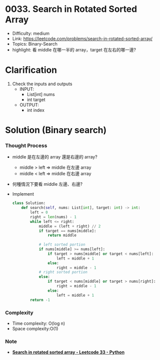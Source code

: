 # 0033. Search in Rotated Sorted Array

* Difficulty: medium
* Link: https://leetcode.com/problems/search-in-rotated-sorted-array/
* Topics: Binary-Search
* highlight: 看 middle 在哪一半的 array，target 在左右的哪一邊?

# Clarification

1. Check the inputs and outputs
    - INPUT:
        - List[int] nums
        - int target
    - OUTPUT:
        - int index

# Solution (Binary search)

### Thought Process

- middle 是在左邊的 array 還是右邊的 array?
    - middle > left ⇒ middle 在左邊 array
    - middle < left ⇒ middle 在右邊 array
- 何種情況下要看 middle 左邊、右邊?
- Implement
    
    ```python
    class Solution:
        def search(self, nums: List[int], target: int) -> int:
            left = 0
            right = len(nums) - 1
            while left <= right:
                middle = (left + right) // 2
                if target == nums[middle]:
                    return middle
                
                # left sorted portion
                if nums[middle] >= nums[left]:
                    if target > nums[middle] or target < nums[left]:
                        left = middle + 1
                    else:
                        right = middle - 1
                # right sorted portion
                else:
                    if target < nums[middle] or target > nums[right]:
                        right = middle - 1
                    else:
                        left = middle + 1
            return -1
    ```
    

### Complexity

- Time complexity: O(log n)
- Space complexity:O(1)

### Note

- **[Search in rotated sorted array - Leetcode 33 - Python](https://www.youtube.com/watch?v=U8XENwh8Oy8)**